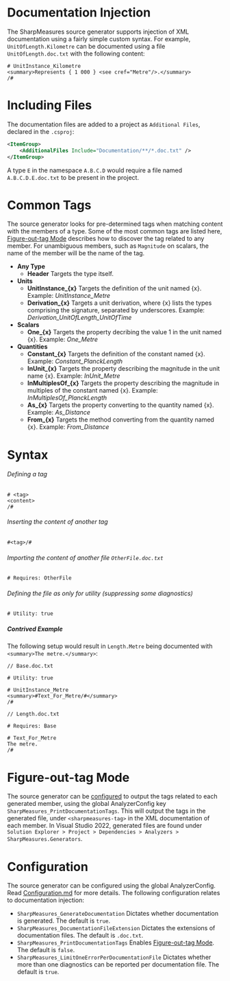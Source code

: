 # Documentation Injection

The SharpMeasures source generator supports injection of XML documentation using a fairly simple custom syntax. For example, `UnitOfLength.Kilometre` can be documented using a file `UnitOfLength.doc.txt` with the following content:

```
# UnitInstance_Kilometre
<summary>Represents { 1 000 } <see cref="Metre"/>.</summary>
/#
```

# Including Files

The documentation files are added to a project as `Additional Files`, declared in the `.csproj`:

``` XML
<ItemGroup>
    <AdditionalFiles Include="Documentation/**/*.doc.txt" />
</ItemGroup>
```

A type `E` in the namespace `A.B.C.D` would require a file named `A.B.C.D.E.doc.txt` to be present in the project.

# Common Tags

The source generator looks for pre-determined tags when matching content with the members of a type. Some of the most common tags are listed here, [Figure-out-tag Mode](#figure-out-tag-mode) describes how to discover the tag related to any member. For unambiguous members, such as `Magnitude` on scalars, the name of the member will be the name of the tag.

- **Any Type**
  - **Header** Targets the type itself.
- **Units**
  - **UnitInstance_{x}** Targets the definition of the unit named {x}. Example: *UnitInstance_Metre*
  - **Derivation_{x}** Targets a unit derivation, where {x} lists the types comprising the signature, separated by underscores. Example: *Derivation_UnitOfLength_UnitOfTime*
- **Scalars**
  - **One_{x}** Targets the property decribing the value 1 in the unit named {x}. Example: *One_Metre*
- **Quantities**
  - **Constant_{x}** Targets the definition of the constant named {x}. Example: *Constant_PlanckLength*
  - **InUnit_{x}** Targets the property describing the magnitude in the unit name {x}. Example: *InUnit_Metre*
  - **InMultiplesOf_{x}** Targets the property describing the magnitude in multiples of the constant named {x}. Example: *InMultiplesOf_PlanckLength*
  - **As_{x}** Targets the property converting to the quantity named {x}. Example: *As_Distance*
  - **From_{x}** Targets the method converting from the quantity named {x}. Example: *From_Distance*

# Syntax

###### Defining a tag

```
# <tag>
<content>
/#
```

###### Inserting the content of another tag

```
#<tag>/#
```

###### Importing the content of another file `OtherFile.doc.txt`

```
# Requires: OtherFile
```

###### Defining the file as only for utility (suppressing some diagnostics)

```
# Utility: true
```

##### Contrived Example

The following setup would result in `Length.Metre` being documented with `<summary>The metre.</summary>`:

```
// Base.doc.txt

# Utility: true

# UnitInstance_Metre
<summary>#Text_For_Metre/#</summary>
/#
```

```
// Length.doc.txt

# Requires: Base

# Text_For_Metre
The metre.
/#
```

# Figure-out-tag Mode

The source generator can be [configured](#configuration) to output the tags related to each generated member, using the global AnalyzerConfig key `SharpMeasures_PrintDocumentationTags`. This will output the tags in the generated file, under `<sharpmeasures-tag>` in the XML documentation of each member. In Visual Studio 2022, generated files are found under `Solution Explorer > Project > Dependencies > Analyzers > SharpMeasures.Generators`.

# Configuration

The source generator can be configured using the global AnalyzerConfig. Read [Configuration.md](Configuration.md) for more details. The following configuration relates to documentation injection:

- `SharpMeasures_GenerateDocumentation` Dictates whether documentation is generated. The default is `true`.
- `SharpMeasures_DocumentationFileExtension` Dictates the extensions of documentation files. The default is `.doc.txt`.
- `SharpMeasures_PrintDocumentationTags` Enables [Figure-out-tag Mode](#figure-out-tag-mode). The default is `false`.
- `SharpMeasures_LimitOneErrorPerDocumentationFile` Dictates whether more than one diagnostics can be reported per documentation file. The default is `true`.